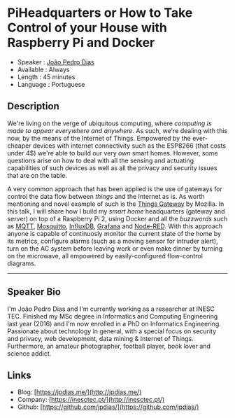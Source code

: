 PiHeadquarters or How to Take Control of your House with Raspberry Pi and Docker
========================

* Speaker   : [João Pedro Dias](https://pixels.camp/jpdias)
* Available : Always
* Length    : 45 minutes
* Language  : Portuguese

Description
-----------

We're living on the verge of ubiquitous computing, where _computing is made to appear everywhere and anywhere_. As such, we're dealing with this now, by the means of the Internet of Things. Empowered by the ever-cheaper devices with internet connectivity such as the ESP8266 (that costs under 4$) we're able to build our very _own_ smart homes. However, some questions arise on how to deal with all the sensing and actuating capabilities of such devices as well as all the privacy and security issues that are on the table. 

A very common approach that has been applied is the use of gateways for control the data flow between _things_ and the Internet as is. As worth mentioning and novel example of such is the [Things Gateway](https://iot.mozilla.org/gateway/) by Mozilla. In this talk, I will share how I build my _smart home_ headquarters (gateway and server) on top of a Raspberry Pi 2, using Docker and all the _buzzwords_ such as [MQTT](http://mqtt.org/), [Mosquitto](https://mosquitto.org/), [InfluxDB](https://www.influxdata.com/time-series-platform/influxdb/), [Grafana](https://grafana.com/) and [Node-RED](https://nodered.org/). With this approach anyone is capable of continuosly monitor the current state of the home by its metrics, configure alarms (such as a moving sensor for intruder alert), turn on the AC system before leaving work or even make dinner by turning on the microwave, all empowered by easily-configured flow-control diagrams.

---------------

Speaker Bio
-----------

I'm João Pedro Dias and I'm currently working as a researcher at INESC TEC. Finished my MSc degree in Informatics and Computing Engineering last year (2016) and I'm now enrolled in a PhD on Informatics Engineering. Passionate about technology in general, with a special focus on security and privacy, web development, data mining & Internet of Things. Furthermore, an amateur photographer, football player, book lover and science addict.

Links
-----

* Blog: [https://jpdias.me/](http://jpdias.me/)
* Company: [https://inesctec.pt/](http://inesctec.pt/)
* Github: [https://github.com/jpdias/](https://github.com/jpdias/)
